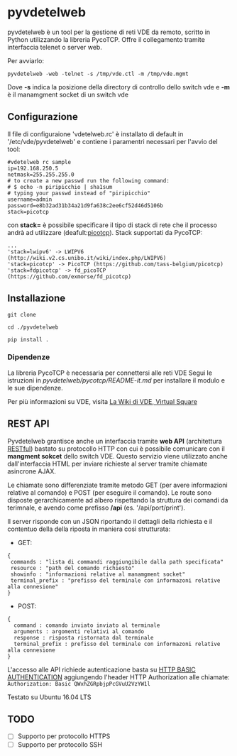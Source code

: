 
pyvdetelweb
========================

pyvdetelweb è un tool per la gestione di reti VDE da remoto, scritto in Python utilizzando la libreria PycoTCP.
Offre il collegamento tramite interfaccia telenet o server web.

Per avviarlo:
```
pyvdetelweb -web -telnet -s /tmp/vde.ctl -m /tmp/vde.mgmt
```
Dove __-s__ indica la posizione della directory di controllo dello switch vde e  __-m__ è il manamgment socket di un switch vde

Configurazione
---------------
Il file di configuraione 'vdetelweb.rc' è installato di default in '/etc/vde/pyvdetelweb' e contiene i paramentri necessari per l'avvio del tool:

```
#vdetelweb rc sample
ip=192.168.250.5
netmask=255.255.255.0
# to create a new passwd run the following command:
# $ echo -n piripicchio | sha1sum
# typing your passwd instead of "piripicchio"
username=admin
password=e8b32ad31b34a21d9fa638c2ee6cf52d46d5106b
stack=picotcp
```

con __stack=__ è possibile specificare il tipo di stack di rete che il processo andrà ad utilizzare (deafult:[picotcp](https://github.com/tass-belgium/picotcp)).
Stack supportati da PycoTCP:
```
...
'stack=lwipv6' -> LWIPV6 (http://wiki.v2.cs.unibo.it/wiki/index.php/LWIPV6)
'stack=picotcp' -> PicoTCP (https://github.com/tass-belgium/picotcp)
'stack=fdpicotcp' -> fd_picoTCP (https://github.com/exmorse/fd_picotcp)
```

Installazione
-------------

```
git clone

cd ./pyvdetelweb

pip install .
```
### Dipendenze ###

La libreria PycoTCP è necessaria per connettersi alle reti VDE
Segui le istruzioni in *pyvdetelweb/pycotcp/README-it.md* per installare il modulo e le sue dipendenze.

Per più informazioni su VDE, visita [La Wiki di VDE, Virtual Square](http://wiki.v2.cs.unibo.it/)

REST API
--------
Pyvdetelweb grantisce anche un interfaccia tramite __web API__ (architettura [RESTful](https://en.wikipedia.org/wiki/Representational_state_transfer)) bastato su protocollo HTTP con cui è possibile comunicare con il __mangment sokcet__ dello switch VDE.
Questo servizio viene utilizzato anche dall'interfaccia HTML per inviare richieste al server tramite chiamate asincrone AJAX.

Le chiamate sono differenziate tramite metodo GET (per avere informazioni relative al comando) e POST (per eseguire il comando).
Le route sono disposte gerarchicamente ad albero rispettando la struttura dei comandi da terimnale, e avendo come prefisso __/api__ (es. '/api/port/print').

Il server risponde con un JSON riportando il dettagli della richiesta e il contentuo della della riposta in maniera così strutturata:

- GET:
```
{
 commands : "lista di commandi raggiungibile dalla path specificata"
 resource : "path del comando richiesto"
 showinfo : "informazioni relative al manamgment socket"
 terminal_prefix : "prefisso del terminale con informazoni relative alla connesione"
}
```

- POST:
```
{
  command : comando inviato inviato al terminale
  arguments : argomenti relativi al comando
  response : risposta ristornata dal terminale
  terminal_prefix : prefisso del terminale con informazoni relative alla connesione
}
```

L'accesso alle API richiede autenticazione basta su [HTTP BASIC AUTHENTICATION](https://en.wikipedia.org/wiki/Basic_access_authentication)
aggiungendo l'header HTTP Authorization alle chiamate:
`Authorization: Basic QWxhZGRpbjpPcGVuU2VzYW1l`

Testato su Ubuntu 16.04 LTS

TODO
----
- [ ] Supporto per protocollo HTTPS
- [ ] Supporto per protocollo SSH
